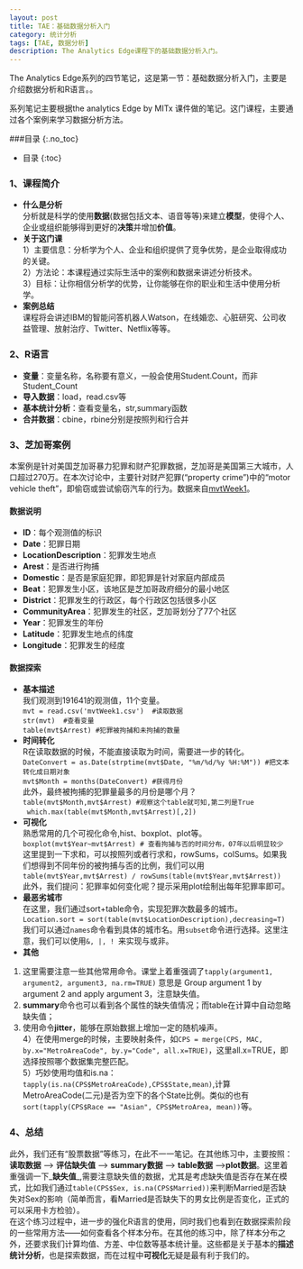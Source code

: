 ```yaml
---
layout: post
title: TAE：基础数据分析入门
category: 统计分析
tags: [TAE, 数据分析]
description: The Analytics Edge课程下的基础数据分析入门。
---
```


The Analytics Edge系列的四节笔记，这是第一节：基础数据分析入门，主要是介绍数据分析和R语言。。

<!-- more -->

系列笔记主要根据the analytics Edge by MITx  课件做的笔记。这门课程，主要通过各个案例来学习数据分析方法。

###目录
{:.no_toc}

* 目录
{:toc}

### 1、课程简介
- **什么是分析**  
分析就是科学的使用**数据**(数据包括文本、语音等等)来建立**模型**，使得个人、企业或组织能够得到更好的**决策**并增加**价值**。
- **关于这门课**  
1）主要信息：分析学为个人、企业和组织提供了竞争优势，是企业取得成功的关键。  
2）方法论：本课程通过实际生活中的案例和数据来讲述分析技术。  
3）目标：让你相信分析学的优势，让你能够在你的职业和生活中使用分析学。
- **案例总结**  
课程将会讲述IBM的智能问答机器人Watson，在线婚恋、心脏研究、公司收益管理、放射治疗、Twitter、Netflix等等。

### 2、R语言
- **变量**：变量名称，名称要有意义，一般会使用Student.Count，而非Student_Count
- **导入数据**：load，read.csv等
- **基本统计分析**：查看变量名，str,summary函数
- **合并数据**：cbine，rbine分别是按照列和行合并  

### 3、芝加哥案例
本案例是针对美国芝加哥暴力犯罪和财产犯罪数据，芝加哥是美国第三大城市，人口超过270万。在本次讨论中，主要针对财产犯罪(“property crime”)中的“motor vehicle theft”，即偷窃或尝试偷窃汽车的行为。数据来自[mvtWeek1](https://courses.edx.org/c4x/MITx/15.071x/asset/mvtWeek1.csv)。
#### 数据说明
- **ID**：每个观测值的标识
- **Date**：犯罪日期
- **LocationDescription**：犯罪发生地点
- **Arest**：是否进行拘捕
- **Domestic**：是否是家庭犯罪，即犯罪是针对家庭内部成员
- **Beat**：犯罪发生小区，该地区是芝加哥政府细分的最小地区
- **District**：犯罪发生的行政区，每个行政区包括很多小区
- **CommunityArea**：犯罪发生的社区，芝加哥划分了77个社区
- **Year**：犯罪发生的年份
- **Latitude**：犯罪发生地点的纬度
- **Longitude**：犯罪发生的经度

#### 数据探索
- **基本描述**  
我们观测到191641的观测值，11个变量。  
```mvt = read.csv('mvtWeek1.csv')  #读取数据```  
```str(mvt)  #查看变量```  
```table(mvt$Arrest) #犯罪被拘捕和未拘捕的数量```
- **时间转化**  
R在读取数据的时候，不能直接读取为时间，需要进一步的转化。  
```DateConvert = as.Date(strptime(mvt$Date, "%m/%d/%y %H:%M")) #把文本转化成日期对象```  
```mvt$Month = months(DateConvert) #获得月份```  
此外，最终被拘捕的犯罪量最多的月份是哪个月？  
```table(mvt$Month,mvt$Arrest) #观察这个table就可知,第二列是True```  
``` which.max(table(mvt$Month,mvt$Arrest)[,2])```
- **可视化**  
熟悉常用的几个可视化命令,hist、boxplot、plot等。  
```boxplot(mvt$Year~mvt$Arrest) # 查看拘捕与否的时间分布，07年以后明显较少```  
这里提到一下求和，可以按照列或者行求和，rowSums，colSums。如果我们想得到不同年份的被拘捕与否的比例，我们可以用```table(mvt$Year,mvt$Arrest) / rowSums(table(mvt$Year,mvt$Arrest))```  
此外，我们提问：犯罪率如何变化呢？提示采用plot绘制出每年犯罪率即可。
- **最恶劣城市**  
在这里，我们通过sort+table命令，实现犯罪次数最多的城市。  
```Location.sort = sort(table(mvt$LocationDescription),decreasing=T)```  
我们可以通过```names```命令看到具体的城市名。用```subset```命令进行选择。这里注意，我们可以使用```&, |, ! ```来实现与或非。
- **其他**  
1) 这里需要注意一些其他常用命令。课堂上着重强调了```tapply(argument1, argument2, argument3, na.rm=TRUE)``` 意思是 Group argument 1 by argument 2 and apply argument 3，注意缺失值。   
2) **summary**命令也可以看到各个属性的缺失值情况；而table在计算中自动忽略缺失值；  
3) 使用命令**jitter**，能够在原始数据上增加一定的随机噪声。  
4）在使用merge的时候，主要映射条件，如```CPS = merge(CPS, MAC, by.x="MetroAreaCode", by.y="Code", all.x=TRUE)```，这里all.x=TRUE，即选择按照哪个数据集完整匹配。  
5）巧妙使用均值和is.na：```tapply(is.na(CPS$MetroAreaCode),CPS$State,mean)```,计算MetroAreaCode(二元)是否为空下的各个State比例。类似的也有```sort(tapply(CPS$Race == "Asian", CPS$MetroArea, mean))```等。

### 4、总结
此外，我们还有“股票数据”等练习，在此不一一笔记。在其他练习中，主要按照：**读取数据** ——> **评估缺失值** ——> **summary数据** ——> **table数据** ——>**plot数据**。这里着重强调一下_**缺失值**_,需要注意缺失值的数据，尤其是考虑缺失值是否存在某在模式，比如我们通过```table(CPS$Sex, is.na(CPS$Married))```来判断Married是否缺失对Sex的影响（简单而言，看Married是否缺失下的男女比例是否变化，正式的可以采用卡方检验）。   
在这个练习过程中，进一步的强化R语言的使用，同时我们也看到在数据探索阶段的一些常用方法——如何查看各个样本分布。在其他的练习中，除了样本分布之外，还要求我们计算均值、方差、中位数等基本统计量。这些都是关于基本的**描述统计分析**，也是探索数据，而在过程中**可视化**无疑是最有利于我们的。
